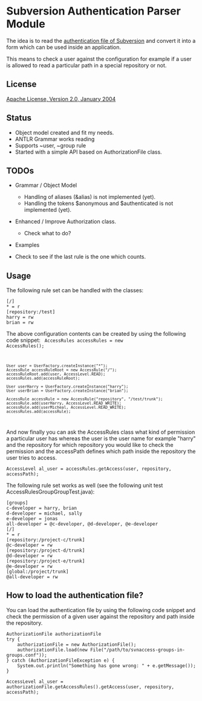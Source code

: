 Subversion Authentication Parser Module
=======================================

The idea is to read the [authentication file of Subversion](http://svnbook.red-bean.com/nightly/en/svn-book.html#svn.serverconfig.pathbasedauthz)
and convert it into a form which can be used inside an application.

This means to check a user against the configuration for example if a user is
allowed to read a particular path in a special repository or not.

License
-------
[Apache License, Version 2.0, January 2004](http://www.apache.org/licenses/)


Status
------
- Object model created and fit my needs.
- ANTLR Grammar works reading
- Supports ~user, ~group rule
- Started with a simple API based on AuthorizationFile class.

TODOs
-----
- Grammar / Object Model
  - Handling of aliases (&alias) is not implemented (yet).
  - Handling the tokens $anonymous and $authenticated is not implemented (yet).

- Enhanced / Improve Authorization class.
  - Check what to do?
- Examples
- Check to see if the last rule is the one which counts.

Usage
-----

The following rule set can be handled with the classes:

    [/]
    * = r
    [repository:/test]
    harry = rw
    brian = rw

The above configuration contents can be created by using the following code snippet:
<code>
    AccessRules accessRules = new AccessRules();

    User user = UserFactory.createInstance("*");
    AccessRule accessRuleRoot = new AccessRule("/");
    accessRuleRoot.add(user, AccessLevel.READ);
    accessRules.add(accessRuleRoot);

    User userHarry = UserFactory.createInstance("harry");
    User userBrian = UserFactory.createInstance("brian");

    AccessRule accessRule = new AccessRule("repository", "/test/trunk");
    accessRule.add(userHarry, AccessLevel.READ_WRITE);
    accessRule.add(userMicheal, AccessLevel.READ_WRITE);
    accessRules.add(accessRule);
</code>


And now finally you can ask the AccessRules class what kind of permission a particular user has whereas
the user is the user name for example "harry" and the repository for which repository you would like to
check the permission and the accessPath defines which path inside the repository the user tries to access.

    AccessLevel al_user = accessRules.getAccess(user, repository, accessPath);


The following rule set works as well (see the following unit test AccessRulesGroupGroupTest.java):

    [groups]
    c-developer = harry, brian
    d-developer = michael, sally
    e-developer = jonas
    all-developer = @c-developer, @d-developer, @e-developer
    [/]
    * = r
    [repository:/project-c/trunk]
    @c-developer = rw
    [repository:/project-d/trunk]
    @d-developer = rw
    [repository:/project-e/trunk]
    @e-developer = rw
    [global:/project/trunk]
    @all-developer = rw

How to load the authentication file?
------------------------------------

You can load the authentication file by using the following code snippet and check the permission
of a given user against the repository and path inside the repository.


    AuthorizationFile authorizationFile
    try {
        authorizationFile = new AuthorizationFile();
        authorizationFile.load(new File("/path/to/svnaccess-groups-in-groups.conf"));
    } catch (AuthorizationFileException e) {
        System.out.println("Something has gone wrong: " + e.getMessage());
    }

    AccessLevel al_user = authorizationFile.getAccessRules().getAccess(user, repository, accessPath);

